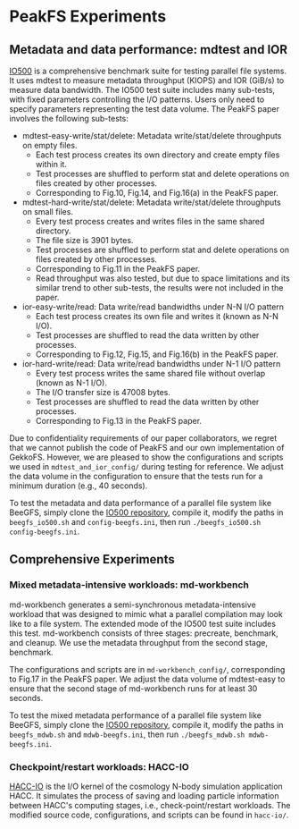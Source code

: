 # PeakFS Experiments

## Metadata and data performance: mdtest and IOR

[IO500](https://github.com/IO500/io500) is a comprehensive benchmark suite for testing parallel file systems. It uses mdtest to measure metadata throughput (KIOPS) and IOR (GiB/s) to measure data bandwidth. The IO500 test suite includes many sub-tests, with fixed parameters controlling the I/O patterns. Users only need to specify parameters representing the test data volume. The PeakFS paper involves the following sub-tests:

- mdtest-easy-write/stat/delete: Metadata write/stat/delete throughputs on empty files.
  - Each test process creates its own directory and create empty files within it.
  - Test processes are shuffled to perform stat and delete operations on files created by other processes.
  - Corresponding to Fig.10, Fig.14, and Fig.16(a) in the PeakFS paper.
- mdtest-hard-write/stat/delete: Metadata write/stat/delete throughputs on small files.
  - Every test process creates and writes files in the same shared directory.
  - The file size is 3901 bytes.
  - Test processes are shuffled to perform stat and delete operations on files created by other processes.
  - Corresponding to Fig.11 in the PeakFS paper.
  - Read throughput was also tested, but due to space limitations and its similar trend to other sub-tests, the results were not included in the paper.
- ior-easy-write/read: Data write/read bandwidths under N-N I/O pattern
  - Each test process creates its own file and writes it (known as N-N I/O).
  - Test processes are shuffled to read the data written by other processes.
  - Corresponding to Fig.12, Fig.15, and Fig.16(b) in the PeakFS paper.
- ior-hard-write/read: Data write/read bandwidths under N-1 I/O pattern
  - Every test process writes the same shared file without overlap (known as N-1 I/O).
  - The I/O transfer size is 47008 bytes.
  - Test processes are shuffled to read the data written by other processes.
  - Corresponding to Fig.13 in the PeakFS paper.

Due to confidentiality requirements of our paper collaborators, we regret that we cannot publish the code of PeakFS and our own implementation of GekkoFS. However, we are pleased to show the configurations and scripts we used in `mdtest_and_ior_config/` during testing for reference. We adjust the data volume in the configuration to ensure that the tests run for a minimum duration (e.g., 40 seconds). 

To test the metadata and data performance of a parallel file system like BeeGFS, simply clone the [IO500 repository](https://github.com/IO500/io500), compile it, modify the paths in `beegfs_io500.sh` and `config-beegfs.ini`, then run `./beegfs_io500.sh config-beegfs.ini`.

## Comprehensive Experiments

### Mixed metadata-intensive workloads: md-workbench

md-workbench generates a semi-synchronous metadata-intensive workload that was designed to mimic what a parallel compilation may look like to a file system. The extended mode of the IO500 test suite includes this test. md-workbench consists of three stages: precreate, benchmark, and cleanup. We use the metadata throughput from the second stage, benchmark.

The configurations and scripts are in `md-workbench_config/`, corresponding to Fig.17 in the PeakFS paper. We adjust the data volume of mdtest-easy to ensure that the second stage of md-workbench runs for at least 30 seconds.

To test the mixed metadata performance of a parallel file system like BeeGFS, simply clone the [IO500 repository](https://github.com/IO500/io500), compile it, modify the paths in `beegfs_mdwb.sh` and `mdwb-beegfs.ini`, then run `./beegfs_mdwb.sh mdwb-beegfs.ini`. 

### Checkpoint/restart workloads: HACC-IO

[HACC-IO](ttps://asc.llnl.gov/coral-benchmarks) is the I/O kernel of the cosmology N-body simulation application HACC. It simulates the process of saving and loading particle information between HACC's computing stages, i.e., check-point/restart workloads. The modified source code, configurations, and scripts can be found in `hacc-io/`.